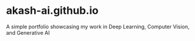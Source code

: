 # akash-ai.github.io
A simple portfolio showcasing my work in Deep Learning, Computer Vision, and Generative AI
